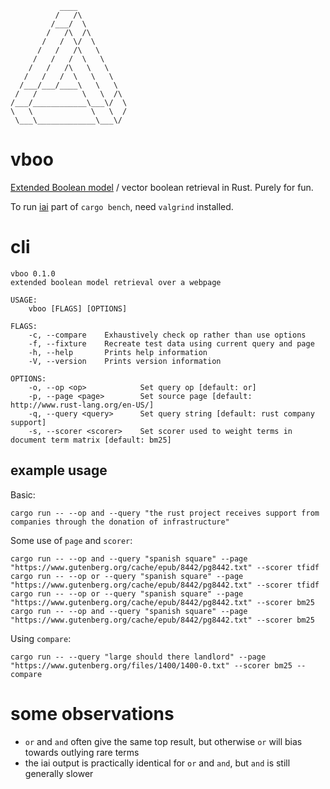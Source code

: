 ```
           ____
          /   /\
         /___/  \
        /   /\  /\
       /   /  \/  \
      /   /   /\   \
     /   /   /  \   \
    /   /   /\   \   \
   /   /   /  \   \   \
  /___/___/____\   \   \
 /   /          \   \  /\
/___/____________\___\/  \
\   \             \   \  /
 \___\_____________\___\/
```

# vboo

[Extended Boolean
model](https://en.wikipedia.org/wiki/Extended_Boolean_model) / vector
boolean retrieval in Rust. Purely for fun.

To run [iai](https://github.com/bheisler/iai) part of `cargo bench`, need
`valgrind` installed.

# cli

```
vboo 0.1.0
extended boolean model retrieval over a webpage

USAGE:
    vboo [FLAGS] [OPTIONS]

FLAGS:
    -c, --compare    Exhaustively check op rather than use options
    -f, --fixture    Recreate test data using current query and page
    -h, --help       Prints help information
    -V, --version    Prints version information

OPTIONS:
    -o, --op <op>            Set query op [default: or]
    -p, --page <page>        Set source page [default: http://www.rust-lang.org/en-US/]
    -q, --query <query>      Set query string [default: rust company support]
    -s, --scorer <scorer>    Set scorer used to weight terms in document term matrix [default: bm25]
```

## example usage

Basic:

```
cargo run -- --op and --query "the rust project receives support from companies through the donation of infrastructure"
```

Some use of `page` and `scorer`:

```
cargo run -- --op and --query "spanish square" --page "https://www.gutenberg.org/cache/epub/8442/pg8442.txt" --scorer tfidf
cargo run -- --op or --query "spanish square" --page "https://www.gutenberg.org/cache/epub/8442/pg8442.txt" --scorer tfidf
cargo run -- --op or --query "spanish square" --page "https://www.gutenberg.org/cache/epub/8442/pg8442.txt" --scorer bm25
cargo run -- --op and --query "spanish square" --page "https://www.gutenberg.org/cache/epub/8442/pg8442.txt" --scorer bm25
```

Using `compare`:

```
cargo run -- --query "large should there landlord" --page "https://www.gutenberg.org/files/1400/1400-0.txt" --scorer bm25 --compare
```

# some observations

- `or` and `and` often give the same top result, but otherwise `or` will
  bias towards outlying rare terms
- the iai output is practically identical for `or` and `and`, but `and` is
  still generally slower
